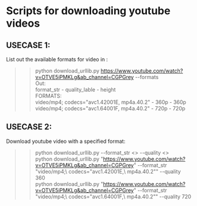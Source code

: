 # Scripts for downloading youtube videos
## USECASE 1:
List out the available formats for video in <url>:
>> python download_urllib.py https://www.youtube.com/watch?v=OTVE5iPMKLg&ab_channel=CGPGrey --formats <br />
Out: <br />
format_str - quality_lable - height <br />
FORMATS: <br />
video/mp4; codecs="avc1.42001E, mp4a.40.2" - 360p - 360p <br />
video/mp4; codecs="avc1.64001F, mp4a.40.2" - 720p - 720p <br />


## USECASE 2:
Download youtube video with a specified format: <br />
>> python download_urllib.py <url> --format_str <> --quality <> <br />
>> python download_urllib.py "https://www.youtube.com/watch?v=OTVE5iPMKLg&ab_channel=CGPGrey" --format_str "video/mp4;\ codecs=\"avc1.42001E,\ mp4a.40.2\"" --quality 360 <br />
>> python download_urllib.py "https://www.youtube.com/watch?v=OTVE5iPMKLg&ab_channel=CGPGrey" --format_str "video/mp4;\ codecs=\"avc1.64001F,\ mp4a.40.2\"" --quality 720 <br />
